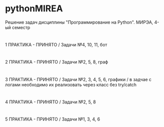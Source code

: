 # pythonMIREA
Решение задач дисциплины "Программирование на Python". МИРЭА, 4-ый семестр
#
1 ПРАКТИКА - ПРИНЯТО / Задачи №4, 10, 11, бот
#
2 ПРАКТИКА - ПРИНЯТО / Задачи №2, 5, 8, граф
#
3 ПРАКТИКА - ПРИНЯТО / Задачи №2, 3, 4, 5, 6, графики / в задчае с логами необходимо их реализовать через класс без try/catch
#
4 ПРАКТИКА - ПРИНЯТО / Задачи №2, 5, 8
#
5 ПРАКТИКА - ПРИНЯТО / Задачи №1, 3, 4, 6
#
